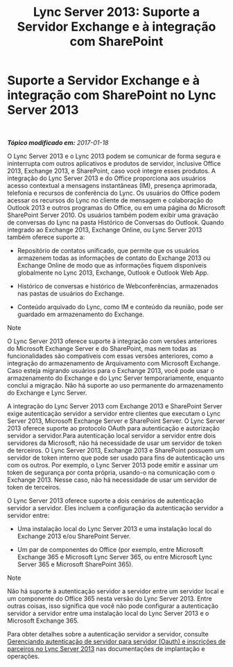 ﻿---
title: 'Lync Server 2013: Suporte a Servidor Exchange e à integração com SharePoint'
TOCTitle: Suporte a Servidor Exchange e à integração com SharePoint
ms:assetid: 72bf8aa5-55b1-4851-8a59-c96bf85d215a
ms:mtpsurl: https://technet.microsoft.com/pt-br/library/JJ205005(v=OCS.15)
ms:contentKeyID: 49307094
ms.date: 01/20/2017
mtps_version: v=OCS.15
ms.translationtype: HT
---

# Suporte a Servidor Exchange e à integração com SharePoint no Lync Server 2013

 

_**Tópico modificado em:** 2017-01-18_

O Lync Server 2013 e o Lync 2013 podem se comunicar de forma segura e ininterrupta com outros aplicativos e produtos de servidor, inclusive Office 2013, Exchange 2013, e SharePoint, caso você integre esses produtos. A integração do Lync Server 2013 e do Office proporciona aos usuários acesso contextual a mensagens instantâneas (IM), presença aprimorada, telefonia e recursos de conferência do Lync. Os usuários do Office podem acessar os recursos do Lync no cliente de mensagem e colaboração do Outlook 2013 e outros programas do Office, ou em uma página do Microsoft SharePoint Server 2010. Os usuários também podem exibir uma gravação de conversas do Lync na pasta Histórico de Conversas do Outlook. Quando integrado ao Exchange 2013, Exchange Online, ou Lync Server 2013 também oferece suporte a:

  - Repositório de contatos unificado, que permite que os usuários armazenem todas as informações de contato do Exchange 2013 ou Exchange Online de modo que as informações fiquem disponíveis globalmente no Lync 2013, Exchange, Outlook e Outlook Web App.

  - Histórico de conversas e histórico de Webconferências, armazenados nas pastas de usuários do Exchange.

  - Conteúdo arquivado do Lync, como IM e conteúdo da reunião, pode ser guardado em armazenamento do Exchange.

> [!NOTE]  
> O Lync Server 2013 oferece suporte à integração com versões anteriores do Microsoft Exchange Server e do SharePoint, mas nem todas as funcionalidades são compatíveis com essas versões anteriores, como a integração do armazenamento de Arquivamento com Microsoft Exchange.<br />Caso esteja migrando usuários para o Exchange 2013, você pode usar o armazenamento do Exchange e do Lync Server temporariamente, enquanto conclui a migração. Não há suporte ao uso permanente do armazenamento do Exchange e Lync Server.

A integração do Lync Server 2013 com Exchange 2013 e SharePoint Server exige autenticação servidor a servidor entre clientes que executam o Lync Server 2013, Microsoft Exchange Server e SharePoint Server. O Lync Server 2013 oferece suporte ao protocolo OAuth para autenticação e autorização servidor a servidor.Para autenticação local servidor a servidor entre dois servidores da Microsoft, não há necessidade de usar um servidor de token de terceiros. O Lync Server 2013, Exchange 2013 e SharePoint possuem um servidor de token interno que pode ser usado para fins de autenticação uns com os outros. Por exemplo, o Lync Server 2013 pode emitir e assinar um token de segurança por conta própria, usando-o na comunicação com o Exchange 2013. Nesse caso, não há necessidade de usar um servidor de token de terceiros.

O Lync Server 2013 oferece suporte a dois cenários de autenticação servidor a servidor. Eles incluem a configuração da autenticação servidor a servidor entre:

  - Uma instalação local do Lync Server 2013 e uma instalação local do Exchange 2013 e/ou SharePoint Server.

  - Um par de componentes do Office (por exemplo, entre Microsoft Exchange 365 e Microsoft Lync Server 365, ou entre Microsoft Lync Server 365 e Microsoft SharePoint 365).

> [!NOTE]  
> Não há suporte à autenticação servidor a servidor entre um servidor local e um componente do Office 365 nesta versão do Lync Server 2013. Entre outras coisas, isso significa que você não pode configurar a autenticação servidor a servidor entre uma instalação local do Lync Server 2013 e o Microsoft Exchange 365.

Para obter detalhes sobre a autenticação servidor a servidor, consulte [Gerenciando autenticação de servidor para servidor (Oauth) e inscrições de parceiros no Lync Server 2013](lync-server-2013-managing-server-to-server-authentication-oauth-and-partner-applications.md) nas documentações de implantação e operações.


